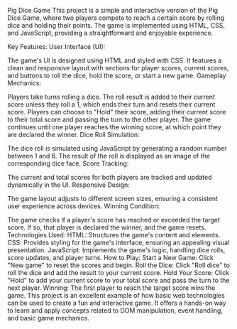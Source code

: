 Pig Dice Game
This project is a simple and interactive version of the Pig Dice Game, where two players compete to reach a certain score by rolling dice and holding their points. The game is implemented using HTML, CSS, and JavaScript, providing a straightforward and enjoyable experience.

Key Features:
User Interface (UI):

The game's UI is designed using HTML and styled with CSS. It features a clean and responsive layout with sections for player scores, current scores, and buttons to roll the dice, hold the score, or start a new game.
Gameplay Mechanics:

Players take turns rolling a dice. The roll result is added to their current score unless they roll a 1, which ends their turn and resets their current score.
Players can choose to "Hold" their score, adding their current score to their total score and passing the turn to the other player.
The game continues until one player reaches the winning score, at which point they are declared the winner.
Dice Roll Simulation:

The dice roll is simulated using JavaScript by generating a random number between 1 and 6.
The result of the roll is displayed as an image of the corresponding dice face.
Score Tracking:

The current and total scores for both players are tracked and updated dynamically in the UI.
Responsive Design:

The game layout adjusts to different screen sizes, ensuring a consistent user experience across devices.
Winning Condition:

The game checks if a player's score has reached or exceeded the target score. If so, that player is declared the winner, and the game resets.
Technologies Used:
HTML: Structures the game's content and elements.
CSS: Provides styling for the game's interface, ensuring an appealing visual presentation.
JavaScript: Implements the game's logic, handling dice rolls, score updates, and player turns.
How to Play:
Start a New Game: Click "New game" to reset the scores and begin.
Roll the Dice: Click "Roll dice" to roll the dice and add the result to your current score.
Hold Your Score: Click "Hold" to add your current score to your total score and pass the turn to the next player.
Winning: The first player to reach the target score wins the game.
This project is an excellent example of how basic web technologies can be used to create a fun and interactive game. It offers a hands-on way to learn and apply concepts related to DOM manipulation, event handling, and basic game mechanics.
